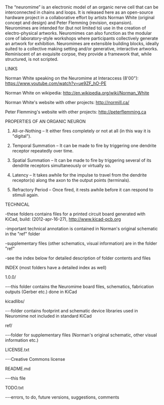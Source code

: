 The “neuromime” is an electronic model of an organic nerve cell that can be interconnected in chains and loops. It is released here as an open-source hardware project in a collaborative effort by artists Norman White (original concept and design) and Peter Flemming (revision, expansion). Neuromimes are intended for (but not limited to) use in the creation of electro-physical artworks. Neuromimes can also function as the modular core of laboratory-style workshops where participants collectively generate an artwork for exhibition. Neuromimes are extensible building blocks, ideally suited to a collective making setting and/or generative, interactive artworks. Reminiscent of an exquisite corpse, they provide a framework that, while structured, is not scripted.


LINKS

Norman White speaking on the Neuromime at Interaccess (8'00"): https://www.youtube.com/watch?v=ue9ZF_hO-PE

Norman White on wikipedia: http://en.wikipedia.org/wiki/Norman_White

Norman White's website with other projects: http://normill.ca/

Peter Flemming's website with other projects: http://peterflemming.ca


PROPERTIES OF AN ORGANIC NEURON

1. All-or-Nothing – It either fires completely or not at all (in this way it is "digital").

2. Temporal Summation – It can be made to fire by triggering one dendrite receptor repeatedly over time.

3. Spatial Summation – It can be made to fire by triggering several of its dendrite receptors simultaneously or virtually so.

4. Latency – It takes awhile for the impulse to travel from the dendrite receptor(s) along the axon to the output points (terminals).

5. Refractory Period – Once fired, it rests awhile before it can respond to stimuli again. 


TECHNICAL

-these folders contains files for a printed circuit board generated with KiCad, build: (2012-apr-16-27), http://www.kicad-pcb.org

-important technical annotation is contained in Norman's original schematic in the "ref" folder

-supplementary files (other schematics, visual information) are in the folder "ref"

-see the index below for detailed description of folder contents and files‎


INDEX (most folders have a detailed index as well)


1.0.0/

   ---this folder contains the Neuromime board files, schematics, fabrication outputs (Gerber etc.) done in KiCad

kicadlibs/

   ---folder contains footprint and schematic device libraries used in Neuromime not included in standard KiCad

ref/

   ---folder for supplementary files (Norman's original schematic, other visual information etc.)

LICENSE.txt

   ---Creative Commons license

README.md

   ---this file

TODO.txt

   ---errors, to do, future versions, suggestions, comments

